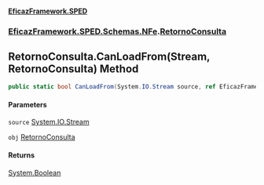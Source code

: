 #### [EficazFramework.SPED](EficazFrameworkSPED.md 'EficazFramework SPED')
### [EficazFramework.SPED.Schemas.NFe](EficazFramework.SPED.Schemas.NFe.md 'EficazFramework.SPED.Schemas.NFe').[RetornoConsulta](EficazFramework.SPED.Schemas.NFe/RetornoConsulta.md 'EficazFramework.SPED.Schemas.NFe.RetornoConsulta')

## RetornoConsulta.CanLoadFrom(Stream, RetornoConsulta) Method

```csharp
public static bool CanLoadFrom(System.IO.Stream source, ref EficazFramework.SPED.Schemas.NFe.RetornoConsulta obj);
```
#### Parameters

<a name='EficazFramework.SPED.Schemas.NFe.RetornoConsulta.CanLoadFrom(System.IO.Stream,EficazFramework.SPED.Schemas.NFe.RetornoConsulta).source'></a>

`source` [System.IO.Stream](https://docs.microsoft.com/en-us/dotnet/api/System.IO.Stream 'System.IO.Stream')

<a name='EficazFramework.SPED.Schemas.NFe.RetornoConsulta.CanLoadFrom(System.IO.Stream,EficazFramework.SPED.Schemas.NFe.RetornoConsulta).obj'></a>

`obj` [RetornoConsulta](EficazFramework.SPED.Schemas.NFe/RetornoConsulta.md 'EficazFramework.SPED.Schemas.NFe.RetornoConsulta')

#### Returns
[System.Boolean](https://docs.microsoft.com/en-us/dotnet/api/System.Boolean 'System.Boolean')